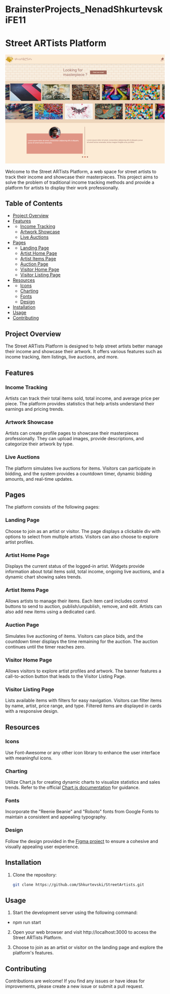 # BrainsterProjects_NenadShkurtevskiFE11

# Street ARTists Platform

<img src="./street_artists/static/images/street-artists.png">

Welcome to the Street ARTists Platform, a web space for street artists to track their income and showcase their masterpieces. This project aims to solve the problem of traditional income tracking methods and provide a platform for artists to display their work professionally.

## Table of Contents


- [Project Overview](#project-overview)
- [Features](#features)
- - [Income Tracking](#income-tracking)
  - [Artwork Showcase](#artwork-showcase)
  - [Live Auctions](#live-auctions)
- [Pages](#pages)
- - [Landing Page](#landing-page)
  - [Artist Home Page](#artist-home-page)
  - [Artist Items Page](#artist-items-page)
  - [Auction Page](#auction-page)
  - [Visitor Home Page](#visitor-home-page)
  - [Visitor Listing Page](#visitor-listing-page)
- [Resources](#resources)
- - [Icons](#icons)
  - [Charting](#charting)
  - [Fonts](#fonts)
  - [Design](#design)
- [Installation](#installation)
- [Usage](#usage)
- [Contributing](#contributing)

## Project Overview

The Street ARTists Platform is designed to help street artists better manage their income and showcase their artwork. It offers various features such as income tracking, item listings, live auctions, and more.

## Features

### Income Tracking

Artists can track their total items sold, total income, and average price per piece. The platform provides statistics that help artists understand their earnings and pricing trends.

### Artwork Showcase

Artists can create profile pages to showcase their masterpieces professionally. They can upload images, provide descriptions, and categorize their artwork by type.

### Live Auctions

The platform simulates live auctions for items. Visitors can participate in bidding, and the system provides a countdown timer, dynamic bidding amounts, and real-time updates.

## Pages

The platform consists of the following pages:

### Landing Page

Choose to join as an artist or visitor. The page displays a clickable div with options to select from multiple artists. Visitors can also choose to explore artist profiles.

### Artist Home Page

Displays the current status of the logged-in artist. Widgets provide information about total items sold, total income, ongoing live auctions, and a dynamic chart showing sales trends.

### Artist Items Page

Allows artists to manage their items. Each item card includes control buttons to send to auction, publish/unpublish, remove, and edit. Artists can also add new items using a dedicated card.

### Auction Page

Simulates live auctioning of items. Visitors can place bids, and the countdown timer displays the time remaining for the auction. The auction continues until the timer reaches zero.

### Visitor Home Page

Allows visitors to explore artist profiles and artwork. The banner features a call-to-action button that leads to the Visitor Listing Page.

### Visitor Listing Page

Lists available items with filters for easy navigation. Visitors can filter items by name, artist, price range, and type. Filtered items are displayed in cards with a responsive design.

## Resources

### Icons

Use Font-Awesome or any other icon library to enhance the user interface with meaningful icons.

### Charting

Utilize Chart.js for creating dynamic charts to visualize statistics and sales trends. Refer to the official [Chart.js documentation](https://www.chartjs.org/docs/latest/getting-started/) for guidance.

### Fonts

Incorporate the "Reenie Beanie" and "Roboto" fonts from Google Fonts to maintain a consistent and appealing typography.

### Design

Follow the design provided in the [Figma project](https://www.figma.com/file/4Ds1F0I8h5N76XWw6nUK9P/Figma-Basics?node-id=103%3A40) to ensure a cohesive and visually appealing user experience.

## Installation

1. Clone the repository:
   ```sh
   git clone https://github.com/Shkurtevski/StreetArtists.git
   ```

## Usage

1. Start the development server using the following command:

- npm run start

2. Open your web browser and visit http://localhost:3000 to access the Street ARTists Platform.

3. Choose to join as an artist or visitor on the landing page and explore the platform's features.

## Contributing

Contributions are welcome! If you find any issues or have ideas for improvements, please create a new issue or submit a pull request.

